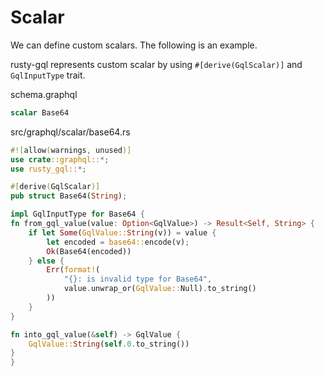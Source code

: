 # Scalar

We can define custom scalars. The following is an example.

rusty-gql represents custom scalar by using `#[derive(GqlScalar)]` and `GqlInputType` trait.

schema.graphql

```graphql
scalar Base64
```

src/graphql/scalar/base64.rs

```rust
#![allow(warnings, unused)]
use crate::graphql::*;
use rusty_gql::*;

#[derive(GqlScalar)]
pub struct Base64(String);

impl GqlInputType for Base64 {
fn from_gql_value(value: Option<GqlValue>) -> Result<Self, String> {
    if let Some(GqlValue::String(v)) = value {
        let encoded = base64::encode(v);
        Ok(Base64(encoded))
    } else {
        Err(format!(
            "{}: is invalid type for Base64",
            value.unwrap_or(GqlValue::Null).to_string()
        ))
    }
}

fn into_gql_value(&self) -> GqlValue {
    GqlValue::String(self.0.to_string())
}
}
```
